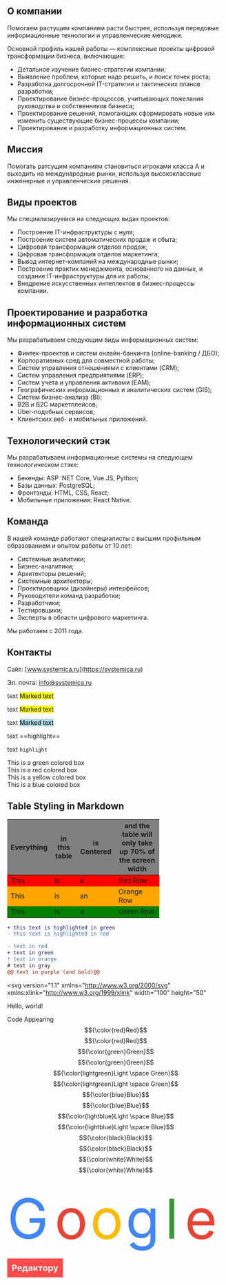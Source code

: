 ## О компании

Помогаем растущим компаниям расти быстрее, используя передовые информационные технологии и управленческие методики. 

Основной профиль нашей работы — комплексные проекты цифровой трансформации бизнеса, включающие:

*   Детальное изучение бизнес-стратегии компании;
*   Выявление проблем, которые надо решить, и поиск точек роста;
*   Разработка долгосрочной IT-стратегии и тактических планов разработки;
*   Проектирование бизнес-процессов, учитывающих пожелания руководства и собственников бизнеса;
*   Проектирование решений, помогающих сформировать новые или изменить существующие бизнес-процессы компании;
*   Проектирование и разработку информационных систем.

## Миссия
Помогать ратсущим компаниям становиться игроками класса А и выходить на международные рынки, используя высококлассные инженерные и управленческие решения.

## Виды проектов
Мы специализируемся на следующих видах проектов:
*   Построение IT-инфраструктуры с нуля;
*   Построение систем автоматических продаж и сбыта;
*   Цифровая трансформация отделов продаж;
*   Цифровая трансформация отделов маркетинга;
*   Вывод интернет-компаний на международные рынки;
*   Построение практик менеджмента, основанного на данных, и создание IT-инфраструктуры для их работы;
*   Внедрение искусственных интеллектов в бизнес-процессы компании.

## Проектирование и разработка информационных систем
Мы разрабатываем следующим виды информационных систем:
*   Финтек-проектов и систем онлайн-банкинга (online-banking / ДБО);
*   Корпоративных сред для совместной работы;
*   Систем управления отношениями с клиентами (CRM);
*   Систем управления предприятиями (ERP);
*   Систем учета и управления активами (EAM);
*   Географических информационных и аналитических систем (GIS);
*   Систем бизнес-анализа (BI);
*   B2B и B2C маркетплейсов;
*   Uber-подобных сервисов;
*   Клиентских веб- и мобильных приложений.

## Технологический стэк
Мы разрабатываем информационные системы на следующем технологическом стэке:
*   Бекенды: ASP .NET Core, Vue.JS, Python;
*   Базы данных: PostgreSQL;
*   Фронтэнды: HTML, CSS, React;
*   Мобильные приложения: React Native.

## Команда
В нашей команде работают специалисты с высшим профильным образованием и опытом работы от 10 лет:
*   Системные аналитики;
*   Бизнес-аналитики;
*   Архитекторы решений;
*   Системные архитекторы;
*   Проектировщики (дизайнеры) интерфейсов;
*   Руководители команд разработки;
*   Разработчики;
*   Тестировщики;
*   Эксперты в области цифрового маркетинга.

Мы работаем с 2011 года.

## Контакты

Сайт: [www.systemica.ru](https://systemica.ru)

Эл. почта: [info@systemica.ru](mailto:info@systemica.ru)


text <mark>Marked text</mark>

text <span style="background-color: #FFFF00">Marked text</span>

text <mark style="background-color: lightblue">Marked text</mark>

text ==highlight==

text `highlight`

<div class="alert-success">
This is a green colored box
</div>

<div class="alert-danger">
This is a red colored box
</div>

<div class="alert-warning">
This is a yellow colored box
</div>

<div class="alert-info">
This is a blue colored box
</div>


## Table Styling in Markdown

<style>
    .heatMap {
        width: 70%;
        text-align: center;
    }
    .heatMap th {
        background: grey;
        word-wrap: break-word;
        text-align: center;
    }
    .heatMap tr:nth-child(1) { background: red; }
    .heatMap tr:nth-child(2) { background: orange; }
    .heatMap tr:nth-child(3) { background: green; }
</style>

<div class="heatMap">

| Everything | in this table | is Centered | and the table will only take up 70% of the screen width | 
| -- | -- | -- | -- |
| This | is | a | Red Row |
| This | is | an | Orange Row |
| This | is | a | Green Row |

</div>



```diff
+ this text is highlighted in green
- this text is highlighted in red
```
```diff
- text in red
+ text in green
! text in orange
# text in gray
@@ text in purple (and bold)@@
```


<?xml version="1.0" encoding="utf-8"?>
<svg version="1.1"
     xmlns="http://www.w3.org/2000/svg"
     xmlns:xlink="http://www.w3.org/1999/xlink"
     width="100" height="50"
>
  <text font-size="16" x="10" y="20">
    <tspan fill="red">Hello</tspan>,
    <tspan fill="green">world</tspan>!
  </text>
</svg>





Code	Appearing
$${\color{red}Red}$$	$${\color{red}Red}$$
$${\color{green}Green}$$	$${\color{green}Green}$$
$${\color{lightgreen}Light \space Green}$$	$${\color{lightgreen}Light \space Green}$$
$${\color{blue}Blue}$$	$${\color{blue}Blue}$$
$${\color{lightblue}Light \space Blue}$$	$${\color{lightblue}Light \space Blue}$$
$${\color{black}Black}$$	$${\color{black}Black}$$
$${\color{white}White}$$	$${\color{white}White}$$






<svg xmlns="http://www.w3.org/2000/svg" viewBox="0 0 55 20" fill="none">
    <text x="0" y="15" fill="#4285f4">G</text>
    <text x="12" y="15" fill="#ea4335">o</text>
    <text x="21" y="15" fill="#fbbc05">o</text>
    <text x="30" y="15" fill="#4285f4">g</text>
    <text x="40" y="15" fill="#389738">l</text>
    <text x="45" y="15" fill="#ea4335">e</text>
</svg>




<svg width="129" height="44" viewBox="0 0 129 44" fill="none" xmlns="http://www.w3.org/2000/svg">
<rect width="129" height="44" fill="#FF4A4A"/>
<path d="M11.2642 29V14.4545H17.0028C18.1061 14.4545 19.0459 14.6652 19.8224 15.0866C20.599 15.5033 21.1908 16.0833 21.598 16.8267C22.0099 17.5653 22.2159 18.4176 22.2159 19.3835C22.2159 20.3494 22.0076 21.2017 21.5909 21.9403C21.1742 22.679 20.5705 23.2543 19.7798 23.6662C18.9938 24.0781 18.0421 24.2841 16.9247 24.2841H13.267V21.8196H16.4276C17.0194 21.8196 17.5071 21.7178 17.8906 21.5142C18.2789 21.3059 18.5677 21.0194 18.7571 20.6548C18.9512 20.2855 19.0483 19.8617 19.0483 19.3835C19.0483 18.9006 18.9512 18.4792 18.7571 18.1193C18.5677 17.7547 18.2789 17.473 17.8906 17.2741C17.5024 17.0705 17.0099 16.9688 16.4134 16.9688H14.3395V29H11.2642ZM28.9524 29.2131C27.8303 29.2131 26.8643 28.9858 26.0547 28.5312C25.2498 28.072 24.6295 27.4233 24.1939 26.5852C23.7583 25.7424 23.5405 24.7457 23.5405 23.5952C23.5405 22.473 23.7583 21.4882 24.1939 20.6406C24.6295 19.7931 25.2427 19.1326 26.0334 18.6591C26.8288 18.1856 27.7616 17.9489 28.8317 17.9489C29.5514 17.9489 30.2214 18.0649 30.8416 18.2969C31.4666 18.5241 32.0111 18.8674 32.4751 19.3267C32.9439 19.786 33.3085 20.3636 33.5689 21.0597C33.8293 21.7509 33.9595 22.5606 33.9595 23.4886V24.3196H24.7479V22.4446H31.1115C31.1115 22.009 31.0168 21.6231 30.8274 21.2869C30.638 20.9508 30.3752 20.688 30.0391 20.4986C29.7076 20.3045 29.3217 20.2074 28.8814 20.2074C28.4221 20.2074 28.0149 20.3139 27.6598 20.527C27.3094 20.7353 27.0348 21.017 26.8359 21.3722C26.6371 21.7225 26.5353 22.1132 26.5305 22.544V24.3267C26.5305 24.8665 26.63 25.3329 26.8288 25.7259C27.0324 26.1188 27.3189 26.4219 27.6882 26.6349C28.0575 26.848 28.4955 26.9545 29.0021 26.9545C29.3383 26.9545 29.6461 26.9072 29.9254 26.8125C30.2048 26.7178 30.4439 26.5758 30.6428 26.3864C30.8416 26.197 30.9931 25.965 31.0973 25.6903L33.8956 25.875C33.7536 26.5473 33.4624 27.1345 33.022 27.6364C32.5864 28.1335 32.023 28.5218 31.3317 28.8011C30.6451 29.0758 29.852 29.2131 28.9524 29.2131ZM35.0817 32.196V26.5994H35.9197C36.1612 26.4479 36.3554 26.2064 36.5021 25.875C36.6536 25.5436 36.7768 25.1529 36.8714 24.7031C36.9709 24.2533 37.0466 23.768 37.0987 23.2472C37.1555 22.7216 37.2053 22.1913 37.2479 21.6562L37.532 18.0909H45.8984V26.5994H47.5888V32.196H44.7053V29H38.0362V32.196H35.0817ZM38.9311 26.5994H43.0433V20.4205H40.103L39.9893 21.6562C39.9089 22.821 39.7929 23.8106 39.6413 24.625C39.4898 25.4347 39.2531 26.0928 38.9311 26.5994ZM52.4627 29.206C51.7667 29.206 51.1464 29.0852 50.6019 28.8438C50.0574 28.5975 49.6265 28.2353 49.3093 27.7571C48.9968 27.2741 48.8406 26.6728 48.8406 25.9531C48.8406 25.3471 48.9518 24.8381 49.1744 24.4261C49.3969 24.0142 49.6999 23.6828 50.0835 23.4318C50.467 23.1809 50.9026 22.9915 51.3903 22.8636C51.8827 22.7358 52.3988 22.6458 52.9386 22.5938C53.573 22.5275 54.0844 22.4659 54.4727 22.4091C54.8609 22.3475 55.1426 22.2576 55.3178 22.1392C55.493 22.0208 55.5806 21.8456 55.5806 21.6136V21.571C55.5806 21.1212 55.4386 20.7732 55.1545 20.527C54.8751 20.2808 54.4774 20.1577 53.9613 20.1577C53.4168 20.1577 52.9835 20.2784 52.6616 20.5199C52.3396 20.7566 52.1265 21.0549 52.0224 21.4148L49.2241 21.1875C49.3661 20.5246 49.6455 19.9517 50.0621 19.4688C50.4788 18.9811 51.0162 18.607 51.6744 18.3466C52.3372 18.0814 53.1043 17.9489 53.9755 17.9489C54.5816 17.9489 55.1616 18.0199 55.7156 18.1619C56.2743 18.304 56.7691 18.5241 57.1999 18.8224C57.6355 19.1207 57.9788 19.5043 58.2298 19.973C58.4807 20.437 58.6062 20.9934 58.6062 21.642V29H55.7369V27.4872H55.6516C55.4764 27.8281 55.2421 28.1288 54.9485 28.3892C54.6549 28.6449 54.3022 28.8461 53.8903 28.9929C53.4783 29.1349 53.0025 29.206 52.4627 29.206ZM53.3292 27.1179C53.7743 27.1179 54.1673 27.0303 54.5082 26.8551C54.8491 26.6752 55.1166 26.4337 55.3107 26.1307C55.5049 25.8277 55.6019 25.4844 55.6019 25.1009V23.9432C55.5072 24.0047 55.377 24.0616 55.2113 24.1136C55.0503 24.161 54.868 24.206 54.6644 24.2486C54.4608 24.2865 54.2572 24.322 54.0536 24.3551C53.85 24.3835 53.6654 24.4096 53.4996 24.4332C53.1445 24.4853 52.8344 24.5682 52.5692 24.6818C52.3041 24.7955 52.0981 24.9493 51.9513 25.1435C51.8046 25.3329 51.7312 25.5696 51.7312 25.8537C51.7312 26.2656 51.8803 26.5805 52.1786 26.7983C52.4817 27.0114 52.8652 27.1179 53.3292 27.1179ZM60.9535 29V18.0909H63.979V22.3239H64.8313L67.8001 18.0909H71.3512L67.4947 23.5028L71.3938 29H67.8001L65.1083 25.1293H63.979V29H60.9535ZM72.104 20.4702V18.0909H81.9904V20.4702H78.4748V29H75.5913V20.4702H72.104ZM88.3629 29.2131C87.2597 29.2131 86.3056 28.9787 85.5007 28.5099C84.7005 28.0365 84.0826 27.3783 83.647 26.5355C83.2114 25.688 82.9936 24.7055 82.9936 23.5881C82.9936 22.4612 83.2114 21.4763 83.647 20.6335C84.0826 19.786 84.7005 19.1278 85.5007 18.6591C86.3056 18.1856 87.2597 17.9489 88.3629 17.9489C89.4661 17.9489 90.4179 18.1856 91.218 18.6591C92.023 19.1278 92.6432 19.786 93.0788 20.6335C93.5144 21.4763 93.7322 22.4612 93.7322 23.5881C93.7322 24.7055 93.5144 25.688 93.0788 26.5355C92.6432 27.3783 92.023 28.0365 91.218 28.5099C90.4179 28.9787 89.4661 29.2131 88.3629 29.2131ZM88.3771 26.8693C88.879 26.8693 89.2981 26.7273 89.6342 26.4432C89.9704 26.1544 90.2237 25.7614 90.3942 25.2642C90.5694 24.767 90.657 24.2012 90.657 23.5668C90.657 22.9323 90.5694 22.3665 90.3942 21.8693C90.2237 21.3722 89.9704 20.9792 89.6342 20.6903C89.2981 20.4015 88.879 20.2571 88.3771 20.2571C87.8705 20.2571 87.4444 20.4015 87.0987 20.6903C86.7578 20.9792 86.4998 21.3722 86.3246 21.8693C86.1541 22.3665 86.0689 22.9323 86.0689 23.5668C86.0689 24.2012 86.1541 24.767 86.3246 25.2642C86.4998 25.7614 86.7578 26.1544 87.0987 26.4432C87.4444 26.7273 87.8705 26.8693 88.3771 26.8693ZM95.6996 33.0909V18.0909H98.6825V19.9233H98.8175C98.95 19.6297 99.1418 19.3314 99.3928 19.0284C99.6484 18.7206 99.9799 18.465 100.387 18.2614C100.799 18.053 101.31 17.9489 101.921 17.9489C102.717 17.9489 103.451 18.1572 104.123 18.5739C104.795 18.9858 105.333 19.6084 105.735 20.4418C106.138 21.2704 106.339 22.3097 106.339 23.5597C106.339 24.7765 106.142 25.804 105.749 26.642C105.361 27.4754 104.831 28.1075 104.158 28.5384C103.491 28.9645 102.743 29.1776 101.914 29.1776C101.327 29.1776 100.827 29.0805 100.415 28.8864C100.008 28.6922 99.6745 28.4484 99.4141 28.1548C99.1536 27.8565 98.9548 27.5559 98.8175 27.2528H98.7251V33.0909H95.6996ZM98.6612 23.5455C98.6612 24.1941 98.7512 24.7599 98.9311 25.2429C99.111 25.7259 99.3714 26.1023 99.7124 26.3722C100.053 26.6373 100.468 26.7699 100.955 26.7699C101.448 26.7699 101.864 26.6349 102.205 26.3651C102.546 26.0904 102.804 25.7116 102.979 25.2287C103.159 24.741 103.249 24.1799 103.249 23.5455C103.249 22.9157 103.162 22.3617 102.987 21.8835C102.811 21.4053 102.553 21.0312 102.212 20.7614C101.871 20.4915 101.452 20.3565 100.955 20.3565C100.463 20.3565 100.046 20.4867 99.7053 20.7472C99.3691 21.0076 99.111 21.3769 98.9311 21.8551C98.7512 22.3333 98.6612 22.8968 98.6612 23.5455ZM109.872 33.0909C109.489 33.0909 109.129 33.0601 108.793 32.9986C108.461 32.9418 108.187 32.8684 107.969 32.7784L108.651 30.5199C109.006 30.6288 109.325 30.688 109.609 30.6974C109.898 30.7069 110.147 30.6406 110.355 30.4986C110.568 30.3565 110.741 30.1151 110.874 29.7741L111.051 29.3125L107.138 18.0909H110.32L112.578 26.1023H112.692L114.972 18.0909H118.175L113.935 30.179C113.731 30.7661 113.454 31.2775 113.104 31.7131C112.758 32.1534 112.32 32.492 111.79 32.7287C111.259 32.9702 110.62 33.0909 109.872 33.0909Z" fill="white"/>
</svg>

